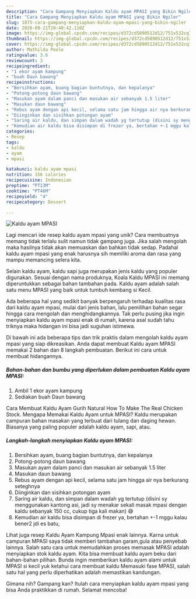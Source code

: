 ```yaml
---
description: "Cara Gampang Menyiapkan Kaldu ayam MPASI yang Bikin Ngiler"
title: "Cara Gampang Menyiapkan Kaldu ayam MPASI yang Bikin Ngiler"
slug: 1875-cara-gampang-menyiapkan-kaldu-ayam-mpasi-yang-bikin-ngiler
date: 2020-09-21T20:40:42.110Z
image: https://img-global.cpcdn.com/recipes/d372cd5890512d12/751x532cq70/kaldu-ayam-mpasi-foto-resep-utama.jpg
thumbnail: https://img-global.cpcdn.com/recipes/d372cd5890512d12/751x532cq70/kaldu-ayam-mpasi-foto-resep-utama.jpg
cover: https://img-global.cpcdn.com/recipes/d372cd5890512d12/751x532cq70/kaldu-ayam-mpasi-foto-resep-utama.jpg
author: Mathilda Poole
ratingvalue: 3.6
reviewcount: 3
recipeingredient:
- "1 ekor ayam kampung"
- "buah Daun bawang"
recipeinstructions:
- "Bersihkan ayam, buang bagian buntutnya, dan kepalanya"
- "Potong-potong daun bawang"
- "Masukan ayam dalam panci dan masukan air sebanyak 1.5 liter"
- "Masukan daun bawang"
- "Rebus ayam dengan api kecil, selama satu jam hingga air nya berkurang seteghnya"
- "Diinginkan dan sisihkan potongan ayam"
- "Saring air kaldu, dan simpan dalam wadah yg tertutup (disini sy menggunakan kantong asi, jadi sy menakar sekali masak mpasi dengan kaldu sebanyak 150 cc, cukup tiga kali makan) 😅"
- "Kemudian air kaldu bisa disimpan di frezer ya, bertahan +-1 mggu kalau bener2 jdi es batu,"
categories:
- Resep
tags:
- kaldu
- ayam
- mpasi

katakunci: kaldu ayam mpasi 
nutrition: 156 calories
recipecuisine: Indonesian
preptime: "PT13M"
cooktime: "PT46M"
recipeyield: "4"
recipecategory: Dessert

---
```



![Kaldu ayam MPASI](https://img-global.cpcdn.com/recipes/d372cd5890512d12/751x532cq70/kaldu-ayam-mpasi-foto-resep-utama.jpg)

Lagi mencari ide resep kaldu ayam mpasi yang unik? Cara membuatnya memang tidak terlalu sulit namun tidak gampang juga. Jika salah mengolah maka hasilnya tidak akan memuaskan dan bahkan tidak sedap. Padahal kaldu ayam mpasi yang enak harusnya sih memiliki aroma dan rasa yang mampu memancing selera kita.

Selain kaldu ayam, kaldu sapi juga merupakan jenis kaldu yang populer digunakan. Sesuai dengan nama produknya, Koala Kaldu MPASI ini memang diperuntukkan sebagai bahan tambahan pada. Kaldu ayam adalah salah satu menu MPASI yang baik untuk tumbuh kembang si Kecil.

Ada beberapa hal yang sedikit banyak berpengaruh terhadap kualitas rasa dari kaldu ayam mpasi, mulai dari jenis bahan, lalu pemilihan bahan segar hingga cara mengolah dan menghidangkannya. Tak perlu pusing jika ingin menyiapkan kaldu ayam mpasi enak di rumah, karena asal sudah tahu triknya maka hidangan ini bisa jadi suguhan istimewa.


Di bawah ini ada beberapa tips dan trik praktis dalam mengolah kaldu ayam mpasi yang siap dikreasikan. Anda dapat membuat Kaldu ayam MPASI memakai 2 bahan dan 8 langkah pembuatan. Berikut ini cara untuk membuat hidangannya.

<!--inarticleads1-->

##### Bahan-bahan dan bumbu yang diperlukan dalam pembuatan Kaldu ayam MPASI:

1. Ambil 1 ekor ayam kampung
1. Sediakan buah Daun bawang


Cara Membuat Kaldu Ayam Gurih Natural How To Make The Real Chicken Stock. Mengapa Memakai Kaldu Ayam untuk MPASI? Kaldu merupakan campuran bahan masakan yang terbuat dari tulang dan daging hewan. Biasanya yang paling populer adalah kaldu ayam, sapi, atau. 

<!--inarticleads2-->

##### Langkah-langkah menyiapkan Kaldu ayam MPASI:

1. Bersihkan ayam, buang bagian buntutnya, dan kepalanya
1. Potong-potong daun bawang
1. Masukan ayam dalam panci dan masukan air sebanyak 1.5 liter
1. Masukan daun bawang
1. Rebus ayam dengan api kecil, selama satu jam hingga air nya berkurang seteghnya
1. Diinginkan dan sisihkan potongan ayam
1. Saring air kaldu, dan simpan dalam wadah yg tertutup (disini sy menggunakan kantong asi, jadi sy menakar sekali masak mpasi dengan kaldu sebanyak 150 cc, cukup tiga kali makan) 😅
1. Kemudian air kaldu bisa disimpan di frezer ya, bertahan +-1 mggu kalau bener2 jdi es batu,


Lihat juga resep Kaldu Ayam Kampung Mpasi enak lainnya. Karna untuk campuran MPASI saya tidak memberi tambahan garam,gula atau penyebab lainnya. Salah satu cara untuk memudahkan proses memasak MPASI adalah menyiapkan stok kaldu ayam. Kita bisa membuat kaldu ayam beku dari bahan-bahan pilihan. Bunda ingin memberikan kaldu ayam alami untuk MPASI si kecil yuk ketahui cara membuat kaldu Memasuki fase MPASI, salah satu hal yang perlu diperhatikan adalah memastikan kandungan. 

Gimana nih? Gampang kan? Itulah cara menyiapkan kaldu ayam mpasi yang bisa Anda praktikkan di rumah. Selamat mencoba!
